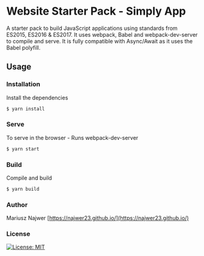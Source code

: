 # Website Starter Pack - Simply App

A starter pack to build JavaScript applications using standards from ES2015, ES2016 & ES2017. It uses webpack, Babel and webpack-dev-server to compile and serve. It is fully compatible with Async/Await as it uses the Babel polyfill.

## Usage

### Installation

Install the dependencies

```sh
$ yarn install
```

### Serve
To serve in the browser  - Runs webpack-dev-server

```sh
$ yarn start
```

### Build
Compile and build

```sh
$ yarn build
```

### Author
Mariusz Najwer
[https://najwer23.github.io/](https://najwer23.github.io/)

### License

[![License: MIT](https://img.shields.io/badge/License-MIT-yellow.svg)](https://opensource.org/licenses/MIT)
